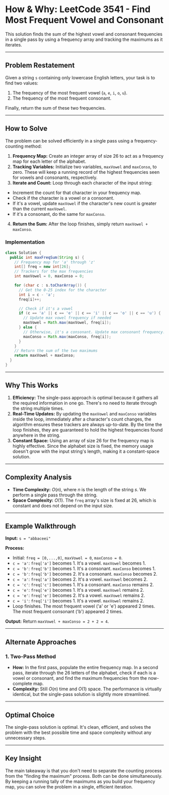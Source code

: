# How & Why: LeetCode 3541 - Find Most Frequent Vowel and Consonant

This solution finds the sum of the highest vowel and consonant frequencies in a single pass by using a frequency array and tracking the maximums as it iterates.

---

## Problem Restatement

Given a string `s` containing only lowercase English letters, your task is to find two values:

1. The frequency of the most frequent vowel (`a`, `e`, `i`, `o`, `u`).
2. The frequency of the most frequent consonant.

Finally, return the sum of these two frequencies.

---

## How to Solve

The problem can be solved efficiently in a single pass using a frequency-counting method:

1. **Frequency Map:** Create an integer array of size 26 to act as a frequency map for each letter of the alphabet.
2. **Tracking Variables:** Initialize two variables, `maxVowel` and `maxConso`, to zero. These will keep a running record of the highest frequencies seen for vowels and consonants, respectively.
3. **Iterate and Count:** Loop through each character of the input string:
  - Increment the count for that character in your frequency map.
  - Check if the character is a vowel or a consonant.
  - If it's a vowel, update `maxVowel` if the character's new count is greater than the current `maxVowel`.
  - If it's a consonant, do the same for `maxConso`.
4. **Return the Sum:** After the loop finishes, simply return `maxVowel + maxConso`.

### Implementation

```java
class Solution {
  public int maxFreqSum(String s) {
    // Frequency map for 'a' through 'z'
    int[] freq = new int[26];
    // Trackers for the max frequencies
    int maxVowel = 0, maxConso = 0;

    for (char c : s.toCharArray()) {
      // Get the 0-25 index for the character
      int i = c - 'a';
      freq[i]++;

      // Check if it's a vowel
      if (c == 'a' || c == 'e' || c == 'i' || c == 'o' || c == 'u') {
        // Update max vowel frequency if needed
        maxVowel = Math.max(maxVowel, freq[i]);
      } else {
        // Otherwise, it's a consonant. Update max consonant frequency.
        maxConso = Math.max(maxConso, freq[i]);
      }
    }
    // Return the sum of the two maximums
    return maxVowel + maxConso;
  }
}
```

---

## Why This Works

1. **Efficiency:** The single-pass approach is optimal because it gathers all the required information in one go. There's no need to iterate through the string multiple times.
2. **Real-Time Updates:** By updating the `maxVowel` and `maxConso` variables inside the loop, immediately after a character's count changes, the algorithm ensures these trackers are always up-to-date. By the time the loop finishes, they are guaranteed to hold the highest frequencies found anywhere in the string.
3. **Constant Space:** Using an array of size 26 for the frequency map is highly effective. Since the alphabet size is fixed, the memory usage doesn't grow with the input string's length, making it a constant-space solution.

---

## Complexity Analysis

- **Time Complexity:** $O(n)$, where $n$ is the length of the string $s$. We perform a single pass through the string.
- **Space Complexity:** $O(1)$. The `freq` array's size is fixed at 26, which is constant and does not depend on the input size.

---

## Example Walkthrough

**Input:** `s = "abbaceei"`

**Process:**

- Initial: `freq = [0,...,0]`, `maxVowel = 0`, `maxConso = 0`.
- `c = 'a'`: `freq['a']` becomes 1. It's a vowel. `maxVowel` becomes 1.
- `c = 'b'`: `freq['b']` becomes 1. It's a consonant. `maxConso` becomes 1.
- `c = 'b'`: `freq['b']` becomes 2. It's a consonant. `maxConso` becomes 2.
- `c = 'a'`: `freq['a']` becomes 2. It's a vowel. `maxVowel` becomes 2.
- `c = 'c'`: `freq['c']` becomes 1. It's a consonant. `maxConso` remains 2.
- `c = 'e'`: `freq['e']` becomes 1. It's a vowel. `maxVowel` remains 2.
- `c = 'e'`: `freq['e']` becomes 2. It's a vowel. `maxVowel` remains 2.
- `c = 'i'`: `freq['i']` becomes 1. It's a vowel. `maxVowel` remains 2.
- Loop finishes. The most frequent vowel ('a' or 'e') appeared 2 times. The most frequent consonant ('b') appeared 2 times.

**Output:**
Return `maxVowel + maxConso = 2 + 2 = 4`.

---

## Alternate Approaches

### 1. Two-Pass Method
   - **How:** In the first pass, populate the entire frequency map. In a second pass, iterate through the 26 letters of the alphabet, check if each is a vowel or consonant, and find the maximum frequencies from the now-complete map.
   - **Complexity:** Still $O(n)$ time and $O(1)$ space. The performance is virtually identical, but the single-pass solution is slightly more streamlined.

---

## Optimal Choice

The single-pass solution is optimal. It's clean, efficient, and solves the problem with the best possible time and space complexity without any unnecessary steps.

---

## Key Insight

The main takeaway is that you don't need to separate the counting process from the "finding the maximum" process. Both can be done simultaneously. By keeping a running tally of the maximums as you build your frequency map, you can solve the problem in a single, efficient iteration.